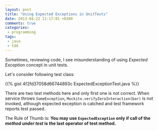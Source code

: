 ```yaml
---
layout: post
title: "Using Expected Exceptions in UnitTests"
date: 2013-04-22 11:17:01 +0300
comments: true
categories:
 - programming
tags:
 - java
 - tdd
---
```


Sometimes, reviewing code, I see misunderstanding of using _Expected Exception_ concept in unit tests.

<!-- more -->
Let's consider following test class:

{{% gist 4f2fd37058d66744893c ExpectedExceptionTest.java %}}

There are two test methods here and only first one is not correct.
When service throws `SomeException`, `Mockito.verifyZeroInteraction(bar)` is not invoked,
although expected exception is catched and test framework reports test passed.

The Rule of Thumb is:
**You may use `ExpectedException` only if call of the _method under test_ is the last operator of test method.**

